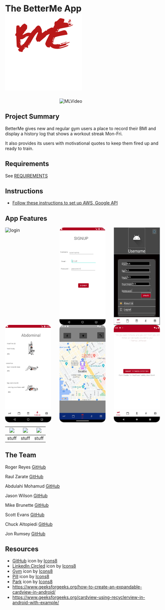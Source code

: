 # The BetterMe App <img src="Public/icon1.png" alt="login" width="250">
<div style="display: flex; justify-content: center;">
  <img  src="Public/squatreps1.gif" alt="MLVideo" width="150">
</div>

## Project Summary

BetterMe gives new and regular gym users a place to record their BMI and display a history log that shows a workout streak Mon-Fri.

It also provides its users with motivational quotes to keep them fired up and ready to train.

## Requirements

See [REQUIREMENTS](./REQUIREMENTS.md)

## Instructions
- [Follow these instructions to set up AWS, Google API](app/README.md)

## App Features

<div style="display: flex; flex-direction: row; flex-wrap:wrap; justify-content: space-between;">
      <img id=image src="Public/loginvideo.gif" alt="login" width="150"/>
      <img id=image src="Public/signup.png" alt="Step1" width="150"/>
      <img id=image src="Public/updateinfo.JPG" alt="Step2" width="150"/>
      <img id=image src="Public/selectworkout.png" alt="Step3" width="150"/>
      <img id=image src="Public/img.png" alt="step 4" width="150"/>
      <img id=image src="Public/smartspotter.png" alt="MLVideo" width="150"/>
</div>

| <img src="Public/loginvideo.gif" width="150"/> | <img src="Public/loginvideo.gif" width="150"/> | <img src="Public/loginvideo.gif" width="150"/> |
|------------------------------------------------|------------------------------------------------|------------------------------------------------|
| stuff                                          | stuff                                          | stuff                                          |

## The Team

Roger Reyes [GitHub](https://github.com/RogerMReyes)

Raul Zarate [GitHub](https://github.com/zaratr)

Abdulahi Mohamud [GitHub](https://github.com/AbdulahiMohamud)

Jason Wilson [GitHub](https://github.com/WilsonJhub)

Mike Brunette [GitHub](https://github.com/mcbrunette33) 

Scott Evans [GitHub](https://github.com/mScottEvans)

Chuck Altopiedi [GitHub](https://github.com/ChuckAlto)

Jon Rumsey [GitHub](https://github.com/nojronatron)

## Resources
- <a target="_blank" href="https://icons8.com/icon/v551nqGeHhGn/github">GitHub</a> icon by <a target="_blank" href="https://icons8.com">Icons8</a>
- <a target="_blank" href="https://icons8.com/icon/UyatB5WgOdeP/linkedin-circled">LinkedIn Circled</a> icon by <a target="_blank" href="https://icons8.com">Icons8</a>
- <a target="_blank" href="https://icons8.com/icon/ZvjnlgX9t1tb/gym">Gym</a> icon by <a target="_blank" href="https://icons8.com">Icons8</a>
- <a target="_blank" href="https://icons8.com/icon/i8S0UHJ4f47y/pill">Pill</a> icon by <a target="_blank" href="https://icons8.com">Icons8</a>
- <a target="_blank" href="https://icons8.com/icon/j0vWxQ4slW7i/park">Park</a> icon by <a target="_blank" href="https://icons8.com">Icons8</a>
- https://www.geeksforgeeks.org/how-to-create-an-expandable-cardview-in-android/
- https://www.geeksforgeeks.org/cardview-using-recyclerview-in-android-with-example/
